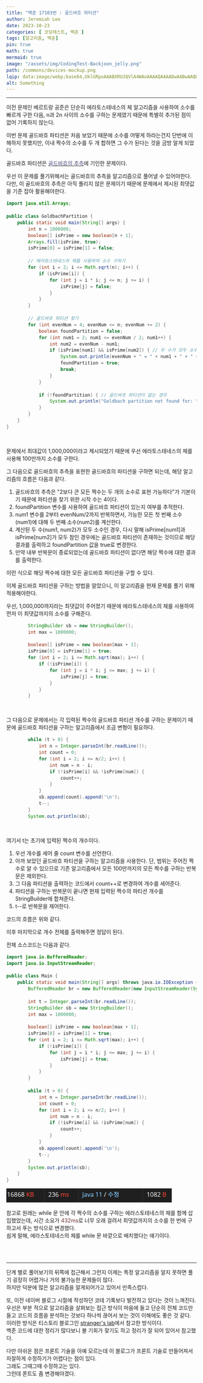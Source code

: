 ```yaml
---
title: "백준 17103번 : 골드바흐 파티션"
author: Jeremiah Lee
date: 2023-10-23
categories: [ 코딩테스트, 백준 ]
tags: [알고리즘, 백준]
pin: true
math: true
mermaid: true
image: "/assets/img/CodingTest-Backjoon_jelly.png"
path: /commons/devices-mockup.png
lqip: data:image/webp;base64,UklGRpoAAABXRUJQVlA4WAoAAAAQAAAADwAABwAAQUxQSDIAAAARL0AmbZurmr57yyIiqE8oiG0bejIYEQTgqiDA9vqnsUSI6H+oAERp2HZ65qP/VIAWAFZQOCBCAAAA8AEAnQEqEAAIAAVAfCWkAALp8sF8rgRgAP7o9FDvMCkMde9PK7euH5M1m6VWoDXf2FkP3BqV0ZYbO6NA/VFIAAAA
alt: Something
---
```

***

이전 문제인 베르트랑 공준은 단순히 에라토스테네스의 체 알고리즘을 사용하여
소수를 빠르게 구한 다음, n과 2n 사이의 소수를 구하는 문제였기 때문에
특별히 추가된 점이 없어 기록하지 않는다.

이번 문제 골드바흐 파티션은 처음 보았기 때문에 소수를 어떻게 하라는건지 단번에 이해하지 못했지만,
이내 짝수의 소수를 두 개 합하면 그 수가 된다는 것을 금방 알게 되었다.

골드바흐 파티션은
[<span style="color:#4C4C7C">골드바흐의 추측</span>](https://ko.wikipedia.org/wiki/%EA%B3%A8%ED%8A%B8%EB%B0%94%ED%9D%90%EC%9D%98_%EC%B6%94%EC%B8%A1)에 기인한 문제이다.

우선 이 문제를 풀기위해서는 골드바흐의 추측을 알고리즘으로 풀어낼 수 있어야한다.   
다만, 이 골드바흐의 추측은 아직 풀리지 않은 문제이기 때문에 문제에서 제시된 최댓값을 기준 잡아 활용해야한다.   

```java
import java.util.Arrays;

public class GoldbachPartition {
    public static void main(String[] args) {
        int n = 1000000;
        boolean[] isPrime = new boolean[n + 1];
        Arrays.fill(isPrime, true);
        isPrime[0] = isPrime[1] = false;

        // 에라토스테네스의 체를 사용하여 소수 구하기
        for (int i = 2; i <= Math.sqrt(n); i++) {
            if (isPrime[i]) {
                for (int j = i * i; j <= n; j += i) {
                    isPrime[j] = false;
                }
            }
        }

        // 골드바흐 파티션 찾기
        for (int evenNum = 4; evenNum <= n; evenNum += 2) {
            boolean foundPartition = false;
            for (int num1 = 2; num1 <= evenNum / 2; num1++) {
                int num2 = evenNum - num1;
                if (isPrime[num1] && isPrime[num2]) { // 두 수가 모두 소수인 경우
                    System.out.println(evenNum + " = " + num1 + " + " + num2);
                    foundPartition = true;
                    break;
                }
            }
            
            if (!foundPartition) { // 골드바흐 파티션이 없는 경우
                System.out.println("Goldbach partition not found for: " + evenNum);
            }
        }
    }
}
```
<br>

문제에서 최대값이 1,000,000이라고 제시되었기 때문에 우선 에라토스테네스의 체를 사용해 
100만까지 소수를 구한다.

그 다음으로 골드바흐의 추측을 표현한 골드바흐의 파티션을 구하면 되는데,
해당 알고리즘의 흐름은 다음과 같다.
1. 골드바흐의 추측은 "2보다 큰 모든 짝수는 두 개의 소수로 표현 가능하다"가 기본이기 때문에
파티션을 찾기 위한 시작 수는 4이다.
2. foundPartition 변수를 사용하여 골드바흐 파티션이 있는지 여부를 추적한다.
3. num1 변수를 2부터 evenNum/2까지 반복하면서, 가능한 모든 첫 번째 소수(num1)에 대해 두 번째 소수(num2)를 계산한다.
4. 계산된 두 수(num1, num2)가 모두 소수인 경우, 다시 말해 isPrime[num1]과 isPrime[num2]가 모두 참인 경우에는
골드바흐 파티션이 존재하는 것이므로 해당 결과를 출력하고 foundPartition 값을 true로 변경한다.
5. 만약 내부 반복문이 종료되었는데 골드바흐 파티션이 없다면 해당 짝수에 대한 결과를 출력한다.

이런 식으로 해당 짝수에 대한 모든 골드바흐 파티션을 구할 수 있다.

이제 골드바흐 파티션을 구하는 방법을 알았으니, 이 알고리즘을 현재 문제를 풀기 위해 적용해야한다.   

우선, 1,000,000까지라는 최댓값이 주어졌기 때문에 에라토스테네스의 체를 사용하여 먼저 이 최댓값까지의
소수를 구해준다.
```java
        StringBuilder sb = new StringBuilder();
        int max = 1000000;

        boolean[] isPrime = new boolean[max + 1];
        isPrime[0] = isPrime[1] = true;
        for (int i = 2; i <= Math.sqrt(max); i++) {
            if (!isPrime[i]) {
                for (int j = i * i; j <= max; j += i) {
                    isPrime[j] = true;
                }
            }
        }
```
<br>

그 다음으로 문제에서는 각 입력된 짝수의 골드바흐 파티션 개수를 구하는 문제이기 때문에
골드바흐 파티션을 구하는 알고리즘에서 조금 변형이 필요하다.
```java
        while (t > 0) {
            int n = Integer.parseInt(br.readLine());
            int count = 0;
            for (int i = 2; i <= n/2; i++) {
                int num = n - i;
                if (!isPrime[i] && !isPrime[num]) {
                    count++;
                }
            }
            sb.append(count).append('\n');
            t--;
        }
        System.out.println(sb);
```
<br>

여기서 t는 초기에 입력된 짝수의 개수이다.   
1. 우선 개수를 세어 줄 count 변수를 선언한다.
2. 아까 보았던 골드바흐 파티션을 구하는 알고리즘을 사용한다.
단, 범위는 주어진 짝수로 알 수 있으므로 기존 알고리즘에서 모든 100만까지의 모든 짝수를 구하는 반복문은 제외한다.
3. 그 다음 파티션을 출력하는 코드에서 count++로 변경하여 개수를 세어준다.
4. 파티션을 구하는 반복문이 끝나면 현재 입력된 짝수의 파티션 개수를 StringBuilder에 합쳐준다.
5. t--로 반복문을 제어한다.

코드의 흐름은 위와 같다.

이후 마지막으로 개수 전체를 출력해주면 정답이 된다.

전체 소스코드는 다음과 같다.
```java
import java.io.BufferedReader;
import java.io.InputStreamReader;

public class Main {
    public static void main(String[] args) throws java.io.IOException {
        BufferedReader br = new BufferedReader(new InputStreamReader(System.in));

        int t = Integer.parseInt(br.readLine());
        StringBuilder sb = new StringBuilder();
        int max = 1000000;

        boolean[] isPrime = new boolean[max + 1];
        isPrime[0] = isPrime[1] = true;
        for (int i = 2; i <= Math.sqrt(max); i++) {
            if (!isPrime[i]) {
                for (int j = i * i; j <= max; j += i) {
                    isPrime[j] = true;
                }
            }
        }

        while (t > 0) {
            int n = Integer.parseInt(br.readLine());
            int count = 0;
            for (int i = 2; i <= n/2; i++) {
                int num = n - i;
                if (!isPrime[i] && !isPrime[num]) {
                    count++;
                }
            }
            sb.append(count).append('\n');
            t--;
        }
        System.out.println(sb);
    }
}
```
![](/assets/img/CT_BJ_LOG/BJ_17103.png)
<br>

참고로 원래는 while 문 안에 각 짝수의 소수를 구하는 에라스토테네스의 체를 함께 삽입했었는데,
시간 소요가 <span style="color:#6E3434">432ms</span>로 너무 오래 걸려서 최댓값까지의 소수를 한 번에 구하고서 푸는 방식으로 변경했다.    
쉽게 말해, 에라스토테네스의 체를 while 문 바깥으로 배치했다는 얘기이다.

<br>
<br>

***

단계 별로 풀어보기의 뒤쪽에 접근해서 그런지 이제는 특정 알고리즘을 알지 못하면 풀기 굉장히 어렵거나 거의 불가능한 문제들이 많다.   
하지만 덕분에 많은 알고리즘을 알게되어가고 있어서 만족스럽다.   

또, 이전 네이버 블로그 시절에 작성하던 코테 기록보다 발전하고 있다는 것이 느껴진다.   
우선은 부분 적으로 알고리즘을 살펴보는 접근 방식이 마음에 들고 단순히 전체 코드만 들고 코드의 흐름을 분석하는 것보다 하나씩 끊어서 보는 것이 이해에도 좋은 것 같다.   
이러한 방식은 티스토리 블로그인 [stranger's lab](https://st-lab.tistory.com/)에서 참고한 방식이다.    
백준 코드에 대한 정리가 많다보니 볼 기회가 잦기도 하고 정리가 잘 되어 있어서 참고했다.

다만 아쉬운 점은 프론트 기술을 아예 모르는데 이 블로그가 프론트 기술로 만들어져서 자잘하게 수정하기가 어렵다는 점이 있다.   
그래도 그때그때 수정하고는 있다.   
그런데 폰트도 좀 변경해야겠다.
